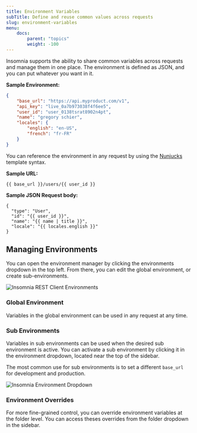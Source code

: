 ```yaml
---
title: Environment Variables
subTitle: Define and reuse common values across requests
slug: environment-variables
menu:
    docs:
        parent: "topics"
        weight: -100 
---
```


Insomnia supports the ability to share common variables across requests and manage them
in one place. The environment is defined as JSON, and you can put whatever you want in it. 

**Sample Environment:**

```json
{
	"base_url": "https://api.myproduct.com/v1",
	"api_key": "live_0a7b973038f4f6ee5",
	"user_id": "user_0138tsrat8902n4pt",
	"name": "gregory schier",
	"locales": {
		"english": "en-US",
		"french": "fr-FR"
	}
}
```

You can reference the environment in any request by using the
[Nunjucks](https://mozilla.github.io/nunjucks/) template syntax.


**Sample URL:**

```twig
{{ base_url }}/users/{{ user_id }}
```


**Sample JSON Request body:**

```twig
{
  "type": "User",
  "id": "{{ user_id }}",
  "name": "{{ name | title }}",
  "locale": "{{ locales.english }}"
}
```


## Managing Environments

You can open the environment manager by clicking the environments dropdown in the top left.
From there, you can edit the global environment, or create sub-environments.

![Insomnia REST Client Environments](/images/docs/environments.png)


### Global Environment

Variables in the global environment can be used in any request at any time. 


### Sub Environments

Variables in sub environments can be used when the desired sub environment is active. You can 
activate a sub environment by clicking it in the environment dropdown, located near the top
of the sidebar.

The most common use for sub environments is to set a different `base_url`
for development and production.

![Insomnia Environment Dropdown](/images/docs/environment-dropdown.png)


### Environment Overrides

For more fine-grained control, you can override environment variables at the folder level. 
You can access theses overrides from the folder dropdown in the sidebar.
